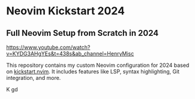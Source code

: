 # Neovim Kickstart 2024

## Full Neovim Setup from Scratch in 2024

https://www.youtube.com/watch?v=KYDG3AHgYEs&t=438s&ab_channel=HenryMisc

This repository contains my custom Neovim configuration for 2024 based on [kickstart.nvim](https://github.com/nvim-lua/kickstart.nvim). It includes features like LSP, syntax highlighting, Git integration, and more.

K
gd
